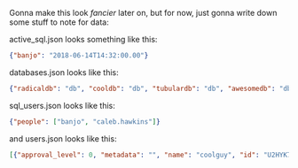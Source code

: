 Gonna make this look *fancier* later on, but for now, just gonna write down some stuff to note for data:

active_sql.json looks something like this:

```json
{"banjo": "2018-06-14T14:32:00.00"}
```

databases.json looks like this:

```json
{"radicaldb": "db", "cooldb": "db", "tubulardb": "db", "awesomedb": "db"}
```

sql_users.json looks like this:

```json
{"people": ["banjo", "caleb.hawkins"]}
```

and users.json looks like this:

```json
[{"approval_level": 0, "metadata": "", "name": "coolguy", "id": "U2HYK7ECA"}, {"approval_level": 0, "metadata": "", "name": "superjeff", "id": "U3LH7U50F"}]
```
